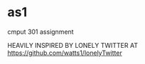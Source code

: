 # as1
cmput 301 assignment

HEAVILY INSPIRED BY LONELY TWITTER AT https://github.com/watts1/lonelyTwitter
